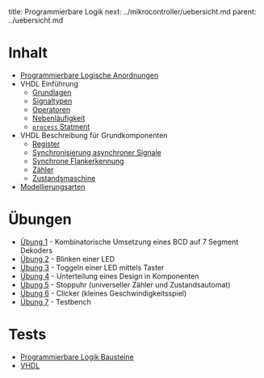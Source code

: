 title: Programmierbare Logik
next: ../mikrocontroller/uebersicht.md
parent: ../uebersicht.md

# Inhalt
* [Programmierbare Logische Anordnungen]({filename}pla.md)
* VHDL Einführung
    * [Grundlagen]({filename}grundlagen.md)
    * [Signaltypen]({filename}signaltypen.md)
    * [Operatoren]({filename}operatoren.md)
    * [Nebenläufigkeit]({filename}nebenlaeufigkeit.md)
    * [<code>process</code> Statment]({filename}process.md)
* VHDL Beschreibung für Grundkomponenten
    * [Register]({filename}register.md)
    * [Synchronisierung asynchroner Signale]({filename}synchronisierung.md)
    * [Synchrone Flankerkennung]({filename}flankenerkennung.md)
    * [Zähler]({filename}zaehler.md)
    * [Zustandsmaschine]({filename}zustandsmaschine.md)
* [Modellierungsarten]({filename}modellierungsarten.md)

# Übungen
* [Übung 1]({filename}uebung1.md) - Kombinatorische Umsetzung eines BCD auf 7 Segment Dekoders
* [Übung 2]({filename}uebung2.md) - Blinken einer LED
* [Übung 3]({filename}uebung3.md) - Toggeln einer LED mittels Taster
* [Übung 4]({filename}uebung4.md) - Unterteilung eines Design in Komponenten
* [Übung 5]({filename}uebung5.md) - Stoppuhr (universeller Zähler und Zustandsautomat)
* [Übung 6]({filename}uebung6.md) - Clicker (kleines Geschwindigkeitsspiel)
* [Übung 7]({filename}uebung7.md) - Testbench

# Tests
* [Programmierbare Logik Bausteine]({filename}test_pla/uebersicht.md)
* [VHDL]({filename}test_vhdl/uebersicht.md)
